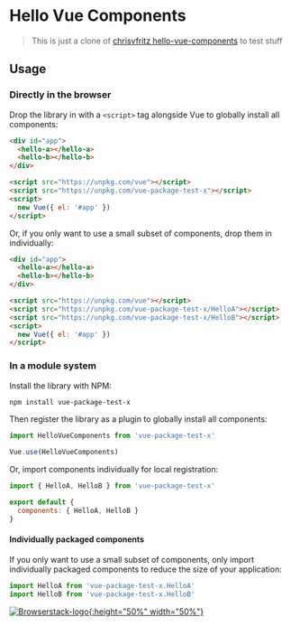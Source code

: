 # Hello Vue Components

> This is just a clone of [chrisvfritz hello-vue-components](https://github.com/chrisvfritz/hello-vue-components) to test stuff

## Usage

### Directly in the browser

Drop the library in with a `<script>` tag alongside Vue to globally install all components:

```html
<div id="app">
  <hello-a></hello-a>
  <hello-b></hello-b>
</div>

<script src="https://unpkg.com/vue"></script>
<script src="https://unpkg.com/vue-package-test-x"></script>
<script>
  new Vue({ el: '#app' })
</script>
```

Or, if you only want to use a small subset of components, drop them in individually:

```html
<div id="app">
  <hello-a></hello-a>
  <hello-b></hello-b>
</div>

<script src="https://unpkg.com/vue"></script>
<script src="https://unpkg.com/vue-package-test-x/HelloA"></script>
<script src="https://unpkg.com/vue-package-test-x/HelloB"></script>
<script>
  new Vue({ el: '#app' })
</script>
```

### In a module system

Install the library with NPM:

```bash
npm install vue-package-test-x
```

Then register the library as a plugin to globally install all components:

```js
import HelloVueComponents from 'vue-package-test-x'

Vue.use(HelloVueComponents)
```

Or, import components individually for local registration:

```js
import { HelloA, HelloB } from 'vue-package-test-x'

export default {
  components: { HelloA, HelloB }
}
```

#### Individually packaged components

If you only want to use a small subset of components, only import individually packaged components to reduce the size of your application:

```js
import HelloA from 'vue-package-test-x.HelloA'
import HelloB from 'vue-package-test-x.HelloB'
```


[![Browserstack-logo](force-fallback.png){:height="50%" width="50%"}](https://www.browserstack.com)






